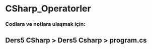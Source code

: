 # CSharp_Operatorler
<h3>Codlara ve notlara ulaşmak için:</h3>
<h2> Ders5 CSharp > Ders5 Csharp > program.cs </h2>
